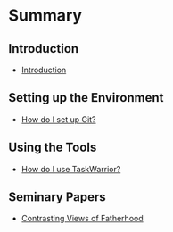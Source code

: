 # Summary

## Introduction

* [Introduction](README.md)

## Setting up the Environment

* [How do I set up Git?](second-question.md)

## Using the Tools

* [How do I use TaskWarrior?](first-question.md)

## Seminary Papers

* [Contrasting Views of Fatherhood](seminary-papers/contrasting-views-of-fatherhood.md)

